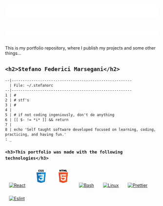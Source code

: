 # <img src='.github/title.svg' alt='sstefanofm.github.io' />

## <a href='https://github.com/sstefanofm/sstefanofm.github.io/tree/dev/react' target='_blank'><img src='.github/source_code.svg' alt='source code' /></a>

<p>This is my portfolio repository, where I publish my projects and some other things...</p>

## `<h2>Stefano Federici Marsegani</h2>`

```
--|-------------------------------------------------------
  | File: ~/.stefanorc
--|-------------------------------------------------------
1 | #
2 | # stf's
3 | #
4 |
5 | # if not coding ingeniously, don't do anything
6 | [[ $- != *i* ]] && return
7 |
8 | echo 'Self taught software developed focused on learning, coding, practicing, and having fun.'
: _
```

### `<h3>This portfolio was made with the following technologies</h3>`

[<img style='padding: 13px' height='43px' src='https://react.dev/favicon.ico' alt='React' />](https://react.dev)
[<img style='padding: 13px' height='43px' src='https://raw.githubusercontent.com/github/explore/80688e429a7d4ef2fca1e82350fe8e3517d3494d/topics/css/css.png' alt='CSS' />](https://www.w3schools.com/Css/)
[<img style='padding: 13px' height='43px' src='https://raw.githubusercontent.com/github/explore/80688e429a7d4ef2fca1e82350fe8e3517d3494d/topics/html/html.png' alt='HTML' />](https://www.w3schools.com/html/)
[<img style='padding: 13px' height='43px' src='https://bashlogo.com/img/logo/png/full_colored_light.png' alt='Bash' />](https://www.gnu.org/software/bash/)
[<img style='padding: 13px' height='43px' src='https://upload.wikimedia.org/wikipedia/commons/e/ee/GNU%2BLinux.png' alt='Linux' />](https://www.gnu.org/gnu/linux-and-gnu.en.html)
[<img style='padding: 13px' height='43px' src='https://prettier.io/icon.png' alt='Prettier' />](https://prettier.io)
[<img style='padding: 13px' height='43px' src='https://eslint.org/favicon.ico' alt='Eslint' />](https://eslint.org)
